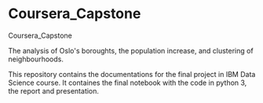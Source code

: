 # Coursera_Capstone
Coursera_Capstone

The analysis of Oslo's boroughts, the population increase, and clustering of neighbourhoods.

This repository contains the documentations for the final project in IBM Data Science course. It containes the final notebook with the code in python 3, the report and presentation. 
